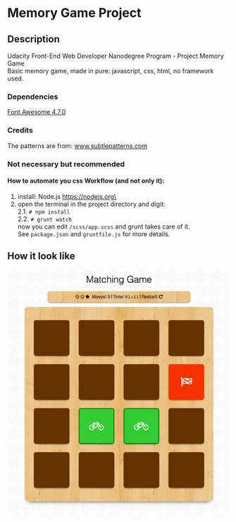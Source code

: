 # Memory Game Project

## Description
Udacity Front-End Web Developer Nanodegree Program - Project Memory Game\
Basic memory game, made in pure: javascript, css, html, no framework used.

### Dependencies
[Font Awesome 4.7.0](https://maxcdn.bootstrapcdn.com/font-awesome/4.7.0/css/font-awesome.min.css)

### Credits
The patterns are from: www.subtlepatterns.com

### Not necessary but recommended

#### How to automate you css Workflow (and not only it):

1. install: Node.js https://nodejs.org\
2. open the terminal in the project directory and digit:\
  2.1. ```# npm install ```\
  2.2.  ```# grunt watch ```\
now you can edit `/scss/app.scss` and grunt takes care of it.\
See `package.json` and `gruntfile.js` for more details.

## How it look like

![Screen-Shot-Demo](/projects/03-memory-game/screenshot/matching-game-screenshot.png)
